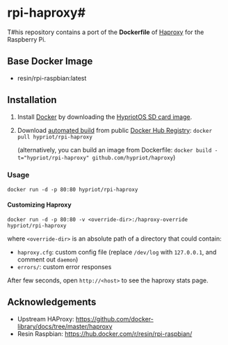 # rpi-haproxy#

T#his repository contains a port of the **Dockerfile** of [Haproxy](http://haproxy.1wt.eu/) for the Raspberry Pi.

## Base Docker Image

* resin/rpi-raspbian:latest

## Installation

1. Install [Docker](https://www.docker.com/) by downloading the [HypriotOS SD card image](http://blog.hypriot.com/heavily-armed-after-major-upgrade-raspberry-pi-with-docker-1-dot-5-0).

2. Download [automated build](https://registry.hub.docker.com/u/hypriot/rpi-haproxy/) from public [Docker Hub Registry](https://registry.hub.docker.com/): `docker pull hypriot/rpi-haproxy`

   (alternatively, you can build an image from Dockerfile: `docker build -t="hypriot/rpi-haproxy" github.com/hypriot/haproxy`)


### Usage

    docker run -d -p 80:80 hypriot/rpi-haproxy

#### Customizing Haproxy

    docker run -d -p 80:80 -v <override-dir>:/haproxy-override hypriot/rpi-haproxy

where `<override-dir>` is an absolute path of a directory that could contain:

  - `haproxy.cfg`: custom config file (replace `/dev/log` with `127.0.0.1`, and comment out `daemon`)
  - `errors/`: custom error responses

After few seconds, open `http://<host>` to see the haproxy stats page.

## Acknowledgements

- Upstream HAProxy:  https://github.com/docker-library/docs/tree/master/haproxy
- Resin Raspbian: https://hub.docker.com/r/resin/rpi-raspbian/
